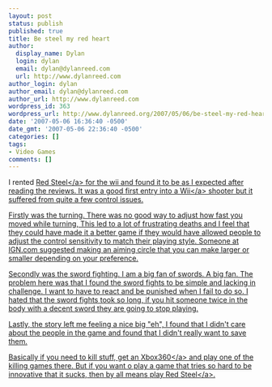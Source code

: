```yaml
---
layout: post
status: publish
published: true
title: Be steel my red heart
author:
  display_name: Dylan
  login: dylan
  email: dylan@dylanreed.com
  url: http://www.dylanreed.com
author_login: dylan
author_email: dylan@dylanreed.com
author_url: http://www.dylanreed.com
wordpress_id: 363
wordpress_url: http://www.dylanreed.org/2007/05/06/be-steel-my-red-heart/
date: '2007-05-06 16:36:40 -0500'
date_gmt: '2007-05-06 22:36:40 -0500'
categories: []
tags:
- Video Games
comments: []
---
```

<p>I rented <a href="http:&#47;&#47;www.amazon.com&#47;Ubisoft-17324-Red-Steel&#47;dp&#47;B000G7PMX2&#47;ref=pd_bbs_sr_1&#47;102-8250286-5176102?ie=UTF8&s=videogames&qid=1178490891&sr=8-1">Red Steel<&#47;a> for the wii and found it to be as I expected after reading the reviews. It was a good first entry into a <a href="http:&#47;&#47;www.amazon.com&#47;Nintendo-RVLSWCUSZ-Wii&#47;dp&#47;B0009VXBAQ&#47;ref=pd_bbs_sr_1&#47;102-8250286-5176102?ie=UTF8&s=videogames&qid=1178490909&sr=8-1">Wii<&#47;a> shooter but it suffered from quite a few control issues.</p>
<p>Firstly was the turning. There was no good way to adjust how fast you moved while turning, This led to a lot of frustrating deaths and I feel that they could have made it a better game if they would have allowed people to adjust the control sensitivity to match their playing style. Someone at IGN.com suggested making an aiming circle that you can make larger or smaller depending on your preference.</p>
<p>Secondly was the sword fighting. I am a big fan of swords. A big fan. The problem here was that I found the sword fights to be simple and lacking in challenge. I want to have to react and be punished when I fail to do so. I hated that the sword fights took so long, if you hit someone twice in the body with a decent sword they are going to stop playing.</p>
<p>Lastly, the story left me feeling a nice big "eh", I found that I didn't care about the people in the game and found that I didn't really want to save them.</p>
<p>Basically if you need to kill stuff, get an <a href="http:&#47;&#47;www.amazon.com&#47;Xbox-Console-20GB-Hard-Drive&#47;dp&#47;B000B43OY4&#47;ref=pd_bbs_sr_1&#47;102-8250286-5176102?ie=UTF8&s=videogames&qid=1178490920&sr=8-1">Xbox360<&#47;a> and play one of the killing games there. But if you want o play a game that tries so hard to be innovative that it sucks, then by all means play <a href="http:&#47;&#47;www.amazon.com&#47;Ubisoft-17324-Red-Steel&#47;dp&#47;B000G7PMX2&#47;ref=pd_bbs_sr_1&#47;102-8250286-5176102?ie=UTF8&s=videogames&qid=1178490891&sr=8-1">Red Steel<&#47;a>.</p>
